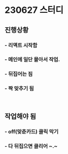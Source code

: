# 230627 스터디

## 진행상황
### - 리액트 시작함
### - 메인에 일단 몰아서 작업.
### - 뒤집어는 짐
### - 짝 맞추기 됨

<br>

## 작업해야 됨
### - off(맞춘카드) 클릭 막기
### - 다 뒤집으면 클리어 ~.~
